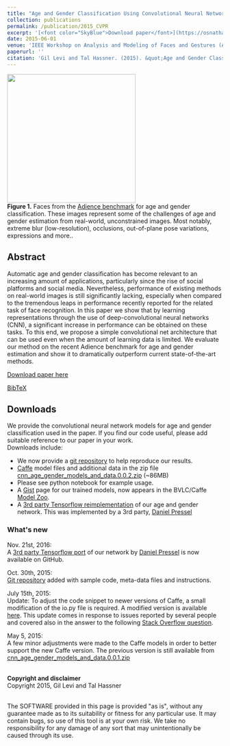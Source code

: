 ```yaml
---
title: "Age and Gender Classification Using Convolutional Neural Networks"
collection: publications
permalink: /publication/2015_CVPR
excerpt: '[<font color="SkyBlue">Download paper</font>](https://osnathassner.github.io/talhassner/projects/cnn_agegender/CVPR2015_CNN_AgeGenderEstimation.pdf)'
date: 2015-06-01
venue: 'IEEE Workshop on Analysis and Modeling of Faces and Gestures (AMFG), at the IEEE Conf. on Computer Vision and Pattern Recognition (CVPR), Boston'
paperurl: ''
citation: 'Gil Levi and Tal Hassner. (2015). &quot;Age and Gender Classification Using Convolutional Neural Networks.&quot; <i>IEEE Workshop on Analysis and Modeling of Faces and Gestures (AMFG), at the IEEE Conf. on Computer Vision and Pattern Recognition (CVPR), Boston</i>.'
---
```


<img src='https://osnathassner.github.io/talhassner/projects/cnn_agegender/teaser_a.jpg' width='300'><br/>
**Figure 1.** Faces from the [Adience benchmark]() for age and gender classification. These images represent some of the challenges of age and gender estimation from real-world, unconstrained images. Most notably, extreme blur (low-resolution), occlusions, out-of-plane pose variations, expressions and more..

Abstract
------
Automatic age and gender classification has become relevant to an increasing amount of applications, particularly since the rise of social platforms and social media. Nevertheless, performance of existing methods on real-world images is still significantly lacking, especially when compared to the tremendous leaps in performance recently reported for the related task of face recognition. In this paper we show that by learning representations through the use of deep-convolutional neural networks (CNN), a significant increase in performance can be obtained on these tasks. To this end, we propose a simple convolutional net architecture that can be used even when the amount of learning data is limited. We evaluate our method on the recent Adience benchmark for age and gender estimation and show it to dramatically outperform current state-of-the-art methods.

[Download paper here](https://osnathassner.github.io/talhassner/projects/cnn_agegender/CVPR2015_CNN_AgeGenderEstimation.pdf)

[BibTeX](https://osnathassner.github.io/talhassner/projects/cnn_agegender/BibTeX.txt)

Downloads
------
We provide the convolutional neural network models for age and gender classification used in the paper. If you find our code useful, please add suitable reference to our paper in your work. 
<br/>Downloads include:
- We now provide a [git repository](https://github.com/GilLevi/AgeGenderDeepLearning) to help reproduce our results.
- [Caffe](http://caffe.berkeleyvision.org/) model files and additional data in the zip file [cnn_age_gender_models_and_data.0.0.2.zip](https://osnathassner.github.io/talhassner/projects/cnn_agegender/cnn_age_gender_models_and_data.0.0.2.zip) (~86MB)
- Please see python notebook for example usage.
- A [Gist](https://gist.github.com/GilLevi/c9e99062283c719c03de) page for our trained models, now appears in the BVLC/Caffe [Model Zoo](https://github.com/BVLC/caffe/wiki/Model-Zoo).
- A [3rd party Tensorflow reimplementation](https://github.com/dpressel/rude-carnie) of our age and gender network. This was implemented by a 3rd party, [Daniel Pressel](https://github.com/dpressel)

### What's new
Nov. 21st, 2016: 
<br/>A [3rd party Tensorflow port](https://github.com/dpressel/rude-carnie) of our network by [Daniel Pressel](https://github.com/dpressel) is now available on GitHub. 

Oct. 30th, 2015: 
<br/>[Git repository](https://github.com/GilLevi/AgeGenderDeepLearning) added with sample code, meta-data files and instructions. 

July 15th, 2015: 
<br/>Update: To adjust the code snippet to newer versions of Caffe, a small modification of the io.py file is required. A modified version is available [here](https://osnathassner.github.io/talhassner/projects/cnn_agegender/io.py). This update comes in response to issues reported by several people and covered also in the answer to the following [Stack Overflow question](https://stackoverflow.com/questions/28692209/using-gpu-despite-setting-cpu-only-yielding-unexpected-keyword-argument). 

May 5, 2015: 
<br/>A few minor adjustments were made to the Caffe models in order to better support the new Caffe version. The previous version is still available from [cnn_age_gender_models_and_data.0.0.1.zip](https://osnathassner.github.io/talhassner/projects/cnn_agegender/cnn_age_gender_models_and_data.0.0.1.zip)

<br/>
<b>Copyright and disclaimer</b>
<br/>Copyright 2015, Gil Levi and Tal Hassner

<br/>The SOFTWARE provided in this page is provided "as is", without any guarantee made as to its suitability or fitness for any particular use. It may contain bugs, so use of this tool is at your own risk. We take no responsibility for any damage of any sort that may unintentionally be caused through its use. 
